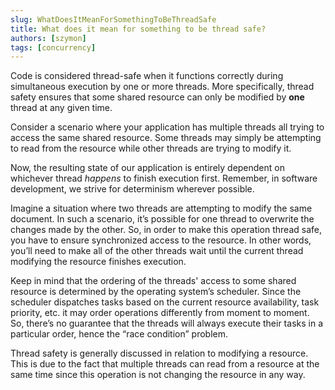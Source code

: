 ```yaml
---
slug: WhatDoesItMeanForSomethingToBeThreadSafe
title: What does it mean for something to be thread safe?
authors: [szymon]
tags: [concurrency]
---
```


Code is considered thread-safe when it functions correctly during simultaneous execution by one or more threads. More specifically, thread safety ensures that some shared resource can only be modified by **one** thread at any given time.

Consider a scenario where your application has multiple threads all trying to access the same shared resource. Some threads may simply be attempting to read from the resource while other threads are trying to modify it.

Now, the resulting state of our application is entirely dependent on whichever thread _happens_ to finish execution first. Remember, in software development, we strive for determinism wherever possible.

Imagine a situation where two threads are attempting to modify the same document. In such a scenario, it’s possible for one thread to overwrite the changes made by the other. So, in order to make this operation thread safe, you have to ensure synchronized access to the resource. In other words, you’ll need to make all of the other threads wait until the current thread modifying the resource finishes execution.

Keep in mind that the ordering of the threads' access to some shared resource is determined by the operating system’s scheduler. Since the scheduler dispatches tasks based on the current resource availability, task priority, etc. it may order operations differently from moment to moment. So, there’s no guarantee that the threads will always execute their tasks in a particular order, hence the “race condition” problem.

Thread safety is generally discussed in relation to modifying a resource. This is due to the fact that multiple threads can read from a resource at the same time since this operation is not changing the resource in any way.
